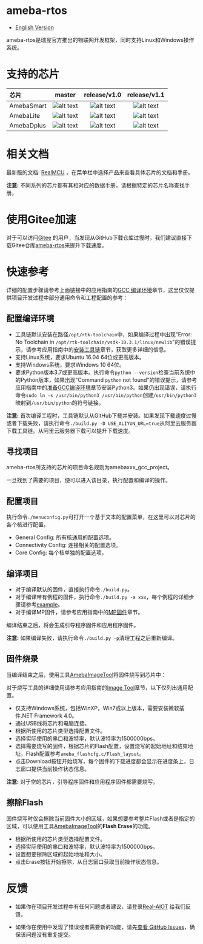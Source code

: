# ameba-rtos

* [English Version](./README.md)

ameba-rtos是瑞昱官方推出的物联网开发框架，同时支持Linux和Windows操作系统。

# 支持的芯片

|芯片         |          master       |     release/v1.0       |     release/v1.1       |
|:----------- |:---------------------:| :---------------------:| :---------------------:|
|AmebaSmart   |![alt text][supported] | ![alt text][supported] | ![alt text][supported] |
|AmebaLite    |![alt text][supported] | ![alt text][supported] | ![alt text][supported] |
|AmebaDplus   |![alt text][supported] | ![alt text][supported] | ![alt text][supported] |

[supported]: https://img.shields.io/badge/-%E6%94%AF%E6%8C%81-green "supported"

# 相关文档

最新版的文档: [RealMCU](https://aiot.realmcu.com/docs/cn/latest/index.html) ，在菜单栏中选择产品来查看具体芯片的文档和手册。

**注意:** 不同系列的芯片都有其相对应的数据手册，请根据特定的芯片名称查找手册。

# 使用Gitee加速

对于可以访问[Gitee](https://gitee.com) 的用户，当发现从GitHub下载仓库过慢时，我们建议直接下载Gitee仓库[ameba-rtos](https://gitee.com/ameba-aiot/ameba-rtos)来提升下载速度。

# 快速参考

详细的配置步骤请参考上面链接中的应用指南的[GCC 编译环境](https://aiot.realmcu.com/docs/cn/latest/rst_rtos/0_gcc_build_environment/1_gcc_build_environment_toprst.html)章节，这里仅仅提供项目开发过程中部分通用命令和工程配置的参考：

## 配置编译环境

* 工具链默认安装在路径`/opt/rtk-toolchain`中，如果编译过程中出现"Error: No Toolchain in `/opt/rtk-toolchain/vsdk-10.3.1/linux/newlib`"的错误提示，请参考应用指南中的[安装工具链](https://aiot.realmcu.com/docs/cn/latest/rst_rtos/0_gcc_build_environment/1_gcc_build_environment_toprst.html#install-toolchain)章节，获取更多详细的信息。
* 支持Linux系统，要求Ubuntu 16.04 64位或更高版本。
* 支持Windows系统，要求Windows 10 64位。
* 要求Python版本3.7或更高版本。执行命令`python --version`检查当前系统中的Python版本，如果出现"Command `python` not found"的错误提示，请参考应用指南中的[准备GCC编译环境](https://aiot.realmcu.com/docs/cn/latest/rst_rtos/0_gcc_build_environment/1_gcc_build_environment_toprst.html#gcc)章节安装Python3。如果仍出现错误，请执行命令`sudo ln -s /usr/bin/python3 /usr/bin/python`创建`/usr/bin/python3`映射到`/usr/bin/python`的符号链接。

**注意:** 首次编译工程时，工具链默认从GitHub下载并安装。如果发现下载速度过慢或者下载失败，请执行命令`./build.py -D USE_ALIYUN_URL=true`从阿里云服务器下载工具链。从阿里云服务器下载可以提升下载速度。

## 寻找项目

ameba-rtos所支持的芯片的项目命名规则为amebaxxx_gcc_project。

一旦找到了需要的项目，便可以进入该目录，执行配置和编译的操作。

## 配置项目

执行命令`./menuconfig.py`可打开一个基于文本的配置菜单，在这里可以对芯片的各个核进行配置。

* General Config: 所有核通用的配置选项。
* Connectivity Config: 连接相关的配置选项。
* Core Config: 每个核单独的配置选项。

## 编译项目

* 对于编译默认的固件，直接执行命令`./build.py`。
* 对于编译带有例程的固件，执行命令`./build.py -a xxx`，每个例程的详细步骤请参考[example](component/example)。
* 对于编译MP固件，请参考应用指南中的[MP固件](https://aiot.realmcu.com/docs/cn/latest/rst_mp/6_mass_production/1_mp_toprst.html)章节。

编译结束之后，将会生成引导程序固件和应用程序固件。

**注意:** 如果编译失败，请执行命令`./build.py -p`清理工程之后重新编译。

## 固件烧录

当编译结束之后，使用工具[AmebaImageTool](tools/ameba/ImageTool/AmebaImageTool.exe)将固件烧写到芯片中：

对于烧写工具的详细使用请参考应用指南的[Image Tool](https://aiot.realmcu.com/docs/cn/latest/rst_tools/image_tool/1_image_tool_toprst.html)章节，以下仅列出通用配置。

* 仅支持Windows系统，包括WinXP，Win7或以上版本，需要安装微软插件.NET Framework 4.0。
* 通过USB线将芯片和电脑连接。
* 根据所使用的芯片类型选择配置文件。
* 选择实际使用的串口和波特率，默认波特率为1500000bps。
* 选择需要烧写的固件，根据芯片的Flash配置，设置烧写的起始地址和结束地址，Flash配置参考`ameba_flashcfg.c/Flash_layout`。
* 点击Download按钮开始烧写，每个固件的下载进度都会显示在进度条上，日志窗口提供当前操作状态信息。

**注意:** 对于空的芯片，引导程序固件和应用程序固件都需要烧写。

## 擦除Flash

固件烧写时仅会擦除当前固件大小的区域，如果想要参考整片Flash或者是指定的区域，可以使用工具[AmebaImageTool](tools/ameba/ImageTool/AmebaImageTool.exe)的**Flash Erase**的功能。

* 根据所使用的芯片类型选择配置文件。
* 选择实际使用的串口和波特率，默认波特率为1500000bps。
* 设置想要擦除区域的起始地址和大小。
* 点击Erase按钮开始擦除，从日志窗口获取当前操作状态信息。

# 反馈

* 如果你在项目开发过程中有任何问题或者建议，请登录[Real-AIOT](https://forum.real-aiot.com/) 给我们反馈。

* 如果你在使用中发现了错误或者需要新的功能，请先[查看 GitHub Issues](https://github.com/Ameba-AIoT/ameba-rtos/issues)，确保该问题没有重复提交。